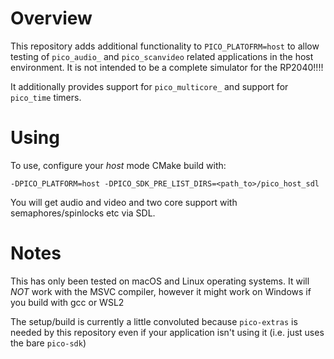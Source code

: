 # Overview

This repository adds additional functionality to `PICO_PLATOFRM=host` to allow testing of `pico_audio_` and `pico_scanvideo` related applications in the host environment. It is not intended to be a complete simulator for the RP2040!!!!

It additionally provides support for `pico_multicore_` and support for `pico_time` timers.

# Using 
To use, configure your _host_ mode CMake build with:

`-DPICO_PLATFORM=host -DPICO_SDK_PRE_LIST_DIRS=<path_to>/pico_host_sdl`

You will get audio and video and two core support with semaphores/spinlocks etc via SDL.

# Notes

This has only been tested on macOS and Linux operating systems. It will _NOT_ work with the MSVC compiler, however it might work on Windows if you build with gcc or WSL2

The setup/build is currently a little convoluted because `pico-extras` is needed by this repository even if your application isn't using it (i.e. just uses the bare `pico-sdk`)